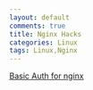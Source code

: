 ```yaml
---
layout: default
comments: true
title: Nginx Hacks
categories: Linux
tags: Linux,Nginx
---
```




[Basic Auth for nginx][basic_auth_post]


[basic_auth_post]:https://www.jianshu.com/p/b4a78af4e266


